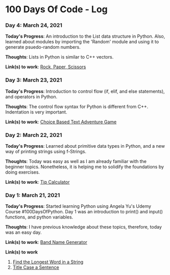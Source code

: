 # 100 Days Of Code - Log

### Day 4: March 24, 2021

**Today's Progress**: An introduction to the List data structure in Python. Also, learned about modules by importing the 'Random' module and using it to generate psuedo-random numbers.

**Thoughts**: Lists in Python is similar to C++ vectors.

**Link(s) to work**: [Rock, Paper, Scissors](https://replit.com/@HarshitSainiii/rock-paper-scissors)

### Day 3: March 23, 2021

**Today's Progress**: Introduction to control flow (if, elif, and else statements), and operators in Python.

**Thoughts**: The control flow syntax for Python is different from C++. Indentation is very important.

**Link(s) to work**: [Choice Based Text Adventure Game](https://replit.com/@HarshitSainiii/treasure-island)

### Day 2: March 22, 2021

**Today's Progress**: Learned about primitive data types in Python, and a new way of printing strings using f-Strings.

**Thoughts**: Today was easy as well as I am already familiar with the beginner topics. Nonetheless, it is helping me to solidify the foundations by doing exercises.

**Link(s) to work**: [Tip Calculator](https://replit.com/@HarshitSainiii/tip-calculator)

### Day 1: March 21, 2021

**Today's Progress**: Started learning Python using Angela Yu's Udemy Course #100DaysOfPython. Day 1 was an introduction to print() and input() functions, and python variables.

**Thoughts**: I have previous knowledge about these topics, therefore, today was an easy day.

**Link(s) to work**: [Band Name Generator](https://replit.com/@HarshitSainiii/band-name-generator)

<!-- ### Day 0: February 30, 2016 (Example 1)
##### (delete me or comment me out)

**Today's Progress**: Fixed CSS, worked on canvas functionality for the app.

**Thoughts:** I really struggled with CSS, but, overall, I feel like I am slowly getting better at it. Canvas is still new for me, but I managed to figure out some basic functionality.

**Link to work:** [Calculator App](http://www.example.com)

### Day 0: February 30, 2016 (Example 2)
##### (delete me or comment me out)

**Today's Progress**: Fixed CSS, worked on canvas functionality for the app.

**Thoughts**: I really struggled with CSS, but, overall, I feel like I am slowly getting better at it. Canvas is still new for me, but I managed to figure out some basic functionality.

**Link(s) to work**: [Calculator App](http://www.example.com)


### Day 1: June 27, Monday

**Today's Progress**: I've gone through many exercises on FreeCodeCamp.

**Thoughts** I've recently started coding, and it's a great feeling when I finally solve an algorithm challenge after a lot of attempts and hours spent. -->

**Link(s) to work**

1. [Find the Longest Word in a String](https://www.freecodecamp.com/challenges/find-the-longest-word-in-a-string)
2. [Title Case a Sentence](https://www.freecodecamp.com/challenges/title-case-a-sentence)
